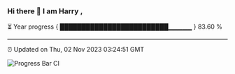 ### Hi there 👋 I am Harry , 

⏳ Year progress { █████████████████████████▁▁▁▁▁ } 83.60 %

---

⏰ Updated on Thu, 02 Nov 2023 03:24:51 GMT

![Progress Bar CI](https://github.com/duykhang68/duykhang68/workflows/Progress%20Bar%20CI/badge.svg)
